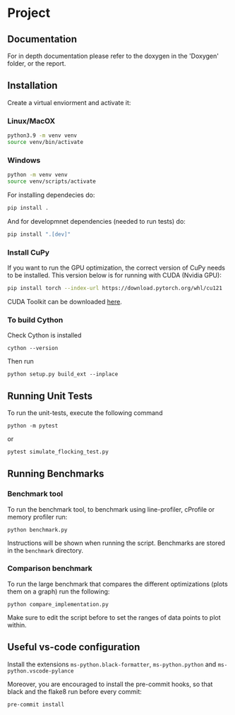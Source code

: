 # Project

## Documentation

For in depth documentation please refer to the doxygen in the 'Doxygen' folder, or the report.

## Installation
Create a virtual enviorment and activate it:
### Linux/MacOX
```bash
python3.9 -m venv venv  
source venv/bin/activate
```

### Windows
```bash
python -m venv venv  
source venv/scripts/activate
```

For installing dependecies do:

```bash
pip install .
```

And for developmnet dependencies (needed to run tests) do:
```bash
pip install ".[dev]"
```

### Install CuPy
If you want to run the GPU optimization, the correct version of CuPy needs to be installed. This version below is for running with CUDA (Nvidia GPU):
```bash
pip install torch --index-url https://download.pytorch.org/whl/cu121
```

CUDA Toolkit can be downloaded [here](https://developer.nvidia.com/cuda-12-0-0-download-archive).

### To build Cython
Check Cython is installed
```
cython --version
```
Then run
```
python setup.py build_ext --inplace
```

## Running Unit Tests
To run the unit-tests, execute the following command
```
python -m pytest
```
or
```bash
pytest simulate_flocking_test.py
```

## Running Benchmarks
### Benchmark tool
To run the benchmark tool, to benchmark using line-profiler, cProfile or memory profiler run:
```
python benchmark.py
```
Instructions will be shown when running the script. Benchmarks are stored in the `benchmark` directory.

### Comparison benchmark
To run the large benchmark that compares the different optimizations (plots them on a graph) run the following:
```
python compare_implementation.py
```
Make sure to edit the script before to set the ranges of data points to plot within.

## Useful vs-code configuration
Install the extensions `ms-python.black-formatter`, `ms-python.python` and `ms-python.vscode-pylance`

Moreover, you are encouraged to install the pre-commit hooks, so that black and the flake8 run before every commit:
```bash
pre-commit install
```
